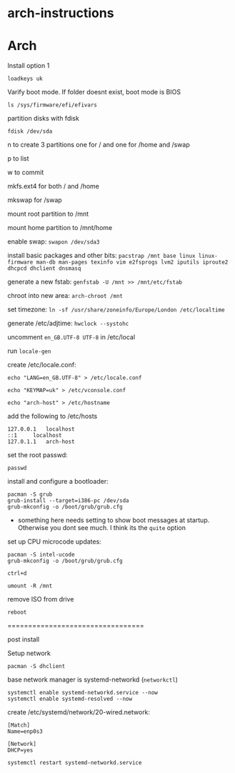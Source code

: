 # arch-instructions

Arch
==================

Install option 1

`loadkeys uk`

Varify boot mode. If folder doesnt exist, boot mode is BIOS

`ls /sys/firmware/efi/efivars`

partition disks with fdisk

`fdisk /dev/sda`

n to create 3 partitions one for / and one for /home and /swap

p to list

w to commit

mkfs.ext4 for both / and /home

mkswap for /swap

mount root partition to /mnt

mount home partition to /mnt/home

enable swap: `swapon /dev/sda3`

install basic packages and other bits:
`pacstrap /mnt base linux linux-firmware man-db man-pages texinfo vim e2fsprogs lvm2 iputils iproute2 dhcpcd dhclient dnsmasq`

generate a new fstab:
`genfstab -U /mnt >> /mnt/etc/fstab`

chroot into new area: `arch-chroot /mnt`

set timezone:
`ln -sf /usr/share/zoneinfo/Europe/London /etc/localtime`

generate /etc/adjtime: `hwclock --systohc`

uncomment `en_GB.UTF-8 UTF-8` in /etc/local

run `locale-gen`

create /etc/locale.conf:

`echo "LANG=en_GB.UTF-8" > /etc/locale.conf`

`echo "KEYMAP=uk" > /etc/vconsole.conf`

`echo "arch-host" > /etc/hostname`

add the following to /etc/hosts
```
127.0.0.1	localhost
::1		localhost
127.0.1.1	arch-host
```

set the root passwd:

`passwd`

install and configure a bootloader:
```
pacman -S grub
grub-install --target=i386-pc /dev/sda
grub-mkconfig -o /boot/grub/grub.cfg
```

* something here needs setting to show boot messages at startup. Otherwise you dont see much. I think its the `quite` option

set up CPU microcode updates:
```
pacman -S intel-ucode
grub-mkconfig -o /boot/grub/grub.cfg
```

`ctrl+d`

`umount -R /mnt`

remove ISO from drive

`reboot`

=================================

post install 

Setup network

`pacman -S dhclient`

base network manager is systemd-networkd (`networkctl`)

```
systemctl enable systemd-networkd.service --now
systemctl enable systemd-resolved --now
```

create /etc/systemd/network/20-wired.network:

```
[Match]
Name=enp0s3

[Network]
DHCP=yes
```

`systemctl restart systemd-networkd.service`

